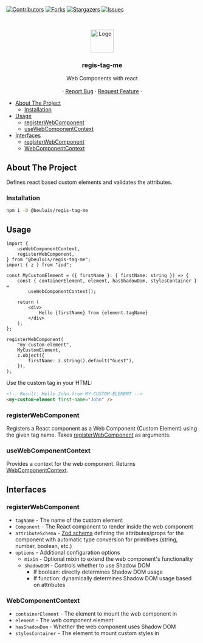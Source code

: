 [![Contributors][contributors-shield]][contributors-url]
[![Forks][forks-shield]][forks-url]
[![Stargazers][stars-shield]][stars-url]
[![Issues][issues-shield]][issues-url]

<br />
<p align="center">
  <img src="https://web-components-resources.appspot.com/static/logo.svg" alt="Logo" height="60">

  <h3 align="center">regis-tag-me</h3>

  <p align="center">
    Web Components with react
    <br />
    <br />
    ·
    <a href="https://github.com/Beuterei/regis-tag-me/issues">Report Bug</a>
    ·
    <a href="https://github.com/Beuterei/regis-tag-me/issues">Request Feature</a>
    ·
  </p>
</p>

- [About The Project](#about-the-project)
    - [Installation](#installation)
- [Usage](#usage)
    - [registerWebComponent](#registerwebcomponent)
    - [useWebComponentContext](#usewebcomponentcontext)
- [Interfaces](#interfaces)
    - [registerWebComponent](#registerwebcomponent-1)
    - [WebComponentContext](#webcomponentcontext)

<!-- ABOUT THE PROJECT -->

## About The Project

Defines react based custom elements and validates the attributes.

### Installation

```bash
npm i -D @beuluis/regis-tag-me
```

## Usage

```tsx
import {
    useWebComponentContext,
    registerWebComponent,
} from "@beuluis/regis-tag-me";
import { z } from "zod";

const MyCustomElement = ({ firstName }: { firstName: string }) => {
    const { containerElement, element, hasShadowDom, stylesContainer } =
        useWebComponentContext();

    return (
        <div>
            Hello {firstName} from {element.tagName}
        </div>
    );
};

registerWebComponent(
    "my-custom-element",
    MyCustomElement,
    z.object({
        firstName: z.string().default("Guest"),
    }),
);
```

Use the custom tag in your HTML:

```html
<!-- Result: Hello John from MY-CUSTOM-ELEMENT -->
<my-custom-element first-name="John" />
```

### registerWebComponent

Registers a React component as a Web Component (Custom Element) using the given tag name. Takes [registerWebComponent](#registerwebcomponent) as arguments.

### useWebComponentContext

Provides a context for the web component. Returns [WebComponentContext](#webcomponentcontext).

## Interfaces

### registerWebComponent

- `tagName` - The name of the custom element
- `Component` - The React component to render inside the web component
- `attributeSchema` - [Zod schema](https://zod.dev/) defining the attributes/props for the component with automatic type conversion for primitives (string, number, boolean, etc.)
- `options` - Additional configuration options
    - `mixin` - Optional mixin to extend the web component's functionality
    - `shadowDOM` - Controls whether to use Shadow DOM
        - If boolean: directly determines Shadow DOM usage
        - If function: dynamically determines Shadow DOM usage based on attributes

### WebComponentContext

- `containerElement` - The element to mount the web component in
- `element` - The web component element
- `hasShadowDom` - Whether the web component uses Shadow DOM
- `stylesContainer` - The element to mount custom styles in

[contributors-shield]: https://img.shields.io/github/contributors/Beuterei/regis-tag-me.svg?style=flat-square
[contributors-url]: https://github.com/Beuterei/regis-tag-me/graphs/contributors
[forks-shield]: https://img.shields.io/github/forks/Beuterei/regis-tag-me.svg?style=flat-square
[forks-url]: https://github.com/Beuterei/regis-tag-me/network/members
[stars-shield]: https://img.shields.io/github/stars/Beuterei/regis-tag-me.svg?style=flat-square
[stars-url]: https://github.com/Beuterei/regis-tag-me/stargazers
[issues-shield]: https://img.shields.io/github/issues/Beuterei/regis-tag-me.svg?style=flat-square
[issues-url]: https://github.com/Beuterei/regis-tag-me/issues
[license-shield]: https://img.shields.io/github/license/Beuterei/regis-tag-me.svg?style=flat-square
